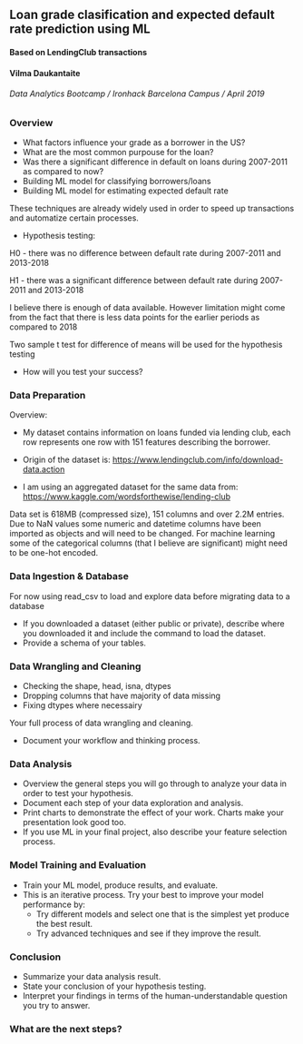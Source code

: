 ## Loan grade clasification and expected default rate prediction using ML
#### Based on LendingClub transactions

#### Vilma Daukantaite
###### Data Analytics Bootcamp / Ironhack Barcelona Campus / April 2019

### Overview

* What factors influence your grade as a borrower in the US?
* What are the most common purpouse for the loan?
* Was there a significant difference in default on loans during 2007-2011 as compared to now?
* Building ML model for classifying borrowers/loans 
* Building ML model for estimating expected default rate

These techniques are already widely used in order to speed up transactions and automatize certain processes. 

* Hypothesis testing:

H0 - there was no difference between default rate during 2007-2011 and 2013-2018

H1 - there was a significant difference between default rate during 2007-2011 and 2013-2018

I believe there is enough of data available. However limitation might come from the fact that there is less data points for the earlier periods as compared to 2018

Two sample t test for difference of means will be used for the hypothesis testing

* How will you test your success?




### Data Preparation

Overview:
* My dataset contains information on loans funded via lending club, each row represents one row with 151 features describing the borrower.

* Origin of the dataset is:
https://www.lendingclub.com/info/download-data.action
* I am using an aggregated dataset for the same data from:
https://www.kaggle.com/wordsforthewise/lending-club

Data set is 618MB (compressed size), 151 columns and over 2.2M entries. Due to NaN values some numeric and datetime columns have been imported as objects and will need to be changed. For machine learning some of the categorical columns (that I believe are significant) might need to be one-hot encoded.

### Data Ingestion & Database

For now using read_csv to load and explore data before migrating data to a database

* If you downloaded a dataset (either public or private), describe where you downloaded it and include the command to load the dataset.
* Provide a schema of your tables.

### Data Wrangling and Cleaning

* Checking the shape, head, isna, dtypes
* Dropping columns that have majority of data missing
* Fixing dtypes where necessairy

Your full process of data wrangling and cleaning.
* Document your workflow and thinking process.

### Data Analysis
* Overview the general steps you will go through to analyze your data in order to test your hypothesis.
* Document each step of your data exploration and analysis.
* Print charts to demonstrate the effect of your work. Charts make your presentation look good too.
* If you use ML in your final project, also describe your feature selection process.

### Model Training and Evaluation
* Train your ML model, produce results, and evaluate.
* This is an iterative process. Try your best to improve your model performance by:
  * Try different models and select one that is the simplest yet produce the best result.
  * Try advanced techniques and see if they improve the result.

### Conclusion
* Summarize your data analysis result.
* State your conclusion of your hypothesis testing.
* Interpret your findings in terms of the human-understandable question you try to answer.

### What are the next steps?
